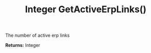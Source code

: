 ﻿---
uid: crmscript_ref_NSContact_GetActiveErpLinks
title: Integer GetActiveErpLinks()
intellisense: NSContact.GetActiveErpLinks
keywords: NSContact, GetActiveErpLinks
so.topic: reference
---

The number of active erp links

**Returns:** Integer


